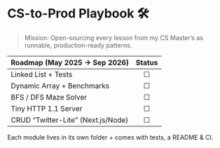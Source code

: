 # CS-to-Prod Playbook 🛠️

> Mission: Open-sourcing every lesson from my CS Master’s as runnable, production-ready patterns.

| Roadmap (May 2025 → Sep 2026)       | Status |
|------------------------------------|:------:|
| Linked List + Tests                | ☐      |
| Dynamic Array + Benchmarks         | ☐      |
| BFS / DFS Maze Solver              | ☐      |
| Tiny HTTP 1.1 Server               | ☐      |
| CRUD “Twitter-Lite” (Next.js/Node) | ☐      |

Each module lives in its own folder + comes with tests, a README & CI.
